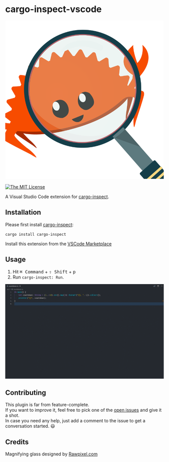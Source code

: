 # cargo-inspect-vscode

![Logo](./contrib/logo.png)

[![The MIT License](https://img.shields.io/badge/license-MIT-orange.svg?style=flat-square)](http://opensource.org/licenses/MIT)

A Visual Studio Code extension for [cargo-inspect](https://github.com/mre/cargo-inspect/).

## Installation

Please first install [cargo-inspect](https://github.com/mre/cargo-inspect/):

```
cargo install cargo-inspect
```

Install this extension from the [VSCode
Marketplace](https://marketplace.visualstudio.com/items?itemName=cargo-inspect-vscode.cargo-inspect)

## Usage

1. Hit <kbd>⌘ Command</kbd> + <kbd>⇧ Shift</kbd> + <kbd>p</kbd>
2. Run `cargo-inspect: Run`.

![Usage](./contrib/usage.gif)

## Contributing

This plugin is far from feature-complete.  
If you want to improve it, feel free to pick one of the [open issues](https://github.com/mre/cargo-inspect-vscode/issues) and give it a shot.  
In case you need any help, just add a comment to the issue to get a conversation started. :smiley:

## Credits

Magnifying glass designed by [Rawpixel.com]( https://www.freepik.com/free-vector/illustration-of-a-magnifying-glass_2945064.htm) 